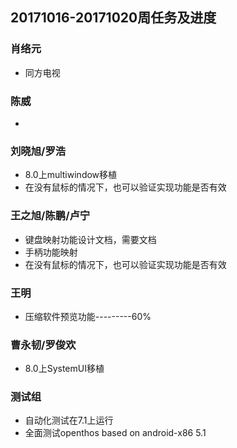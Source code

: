 ## 20171016-20171020周任务及进度

### 肖络元
- 同方电视

### 陈威
- 

### 刘晓旭/罗浩
- 8.0上multiwindow移植
- 在没有鼠标的情况下，也可以验证实现功能是否有效

### 王之旭/陈鹏/卢宁
- 键盘映射功能设计文档，需要文档
- 手柄功能映射
- 在没有鼠标的情况下，也可以验证实现功能是否有效

### 王明
- 压缩软件预览功能---------60%

### 曹永韧/罗俊欢
- 8.0上SystemUI移植

### 测试组
- 自动化测试在7.1上运行
- 全面测试openthos based on android-x86 5.1
